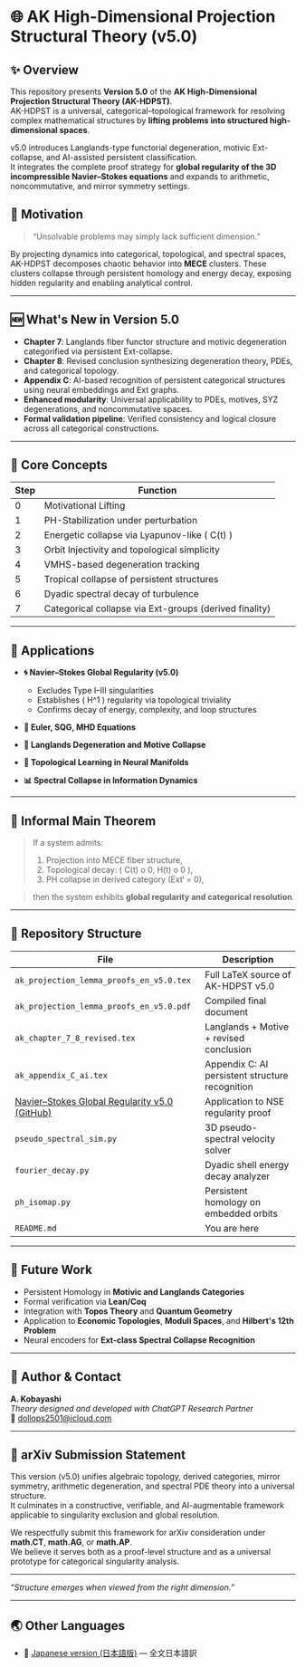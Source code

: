# 🌐 AK High-Dimensional Projection Structural Theory (v5.0)

## ✨ Overview
This repository presents **Version 5.0** of the **AK High-Dimensional Projection Structural Theory (AK-HDPST)**.  
AK-HDPST is a universal, categorical–topological framework for resolving complex mathematical structures by **lifting problems into structured high-dimensional spaces**.  

v5.0 introduces Langlands-type functorial degeneration, motivic Ext-collapse, and AI-assisted persistent classification.  
It integrates the complete proof strategy for **global regularity of the 3D incompressible Navier–Stokes equations** and expands to arithmetic, noncommutative, and mirror symmetry settings.

## 📌 Motivation
> “Unsolvable problems may simply lack sufficient dimension.”

By projecting dynamics into categorical, topological, and spectral spaces, AK-HDPST decomposes chaotic behavior into **MECE** clusters. These clusters collapse through persistent homology and energy decay, exposing hidden regularity and enabling analytical control.

---

## 🆕 What's New in Version 5.0

- **Chapter 7**: Langlands fiber functor structure and motivic degeneration categorified via persistent Ext-collapse.
- **Chapter 8**: Revised conclusion synthesizing degeneration theory, PDEs, and categorical topology.
- **Appendix C**: AI-based recognition of persistent categorical structures using neural embeddings and Ext graphs.
- **Enhanced modularity**: Universal applicability to PDEs, motives, SYZ degenerations, and noncommutative spaces.
- **Formal validation pipeline**: Verified consistency and logical closure across all categorical constructions.

---

## 🧠 Core Concepts

| Step | Function |
|------|----------|
| 0 | Motivational Lifting |
| 1 | PH-Stabilization under perturbation |
| 2 | Energetic collapse via Lyapunov-like \( C(t) \) |
| 3 | Orbit Injectivity and topological simplicity |
| 4 | VMHS-based degeneration tracking |
| 5 | Tropical collapse of persistent structures |
| 6 | Dyadic spectral decay of turbulence |
| 7 | Categorical collapse via Ext-groups (derived finality) |

---

## 🧪 Applications

- **🌀 Navier–Stokes Global Regularity (v5.0)**  
  - Excludes Type I–III singularities  
  - Establishes \( H^1 \) regularity via topological triviality  
  - Confirms decay of energy, complexity, and loop structures  

- **🌊 Euler, SQG, MHD Equations**  
- **🔢 Langlands Degeneration and Motive Collapse**  
- **🧬 Topological Learning in Neural Manifolds**  
- **📊 Spectral Collapse in Information Dynamics**

---

## 🚨 Informal Main Theorem

> If a system admits:
> 1. Projection into MECE fiber structure,
> 2. Topological decay: \( C(t) 	o 0, H(t) 	o 0 \),
> 3. PH collapse in derived category (Extⁱ = 0),

> then the system exhibits **global regularity and categorical resolution**.

---

## 📁 Repository Structure

| File | Description |
|------|-------------|
| `ak_projection_lemma_proofs_en_v5.0.tex` | Full LaTeX source of AK-HDPST v5.0 |
| `ak_projection_lemma_proofs_en_v5.0.pdf` | Compiled final document |
| `ak_chapter_7_8_revised.tex` | Langlands + Motive + revised conclusion |
| `ak_appendix_C_ai.tex` | Appendix C: AI persistent structure recognition |
| [Navier–Stokes Global Regularity v5.0 (GitHub)](https://github.com/Kobayashi2501/Navier-Stokes-Global-Regularity) | Application to NSE regularity proof |
| `pseudo_spectral_sim.py` | 3D pseudo-spectral velocity solver |
| `fourier_decay.py` | Dyadic shell energy decay analyzer |
| `ph_isomap.py` | Persistent homology on embedded orbits |
| `README.md` | You are here |

---

## 🔭 Future Work

- Persistent Homology in **Motivic and Langlands Categories**
- Formal verification via **Lean/Coq**
- Integration with **Topos Theory** and **Quantum Geometry**
- Application to **Economic Topologies**, **Moduli Spaces**, and **Hilbert's 12th Problem**
- Neural encoders for **Ext-class Spectral Collapse Recognition**

---

## 📨 Author & Contact

**A. Kobayashi**  
_Theory designed and developed with ChatGPT Research Partner_  
📧 dollops2501@icloud.com

---

## 📝 arXiv Submission Statement

This version (v5.0) unifies algebraic topology, derived categories, mirror symmetry, arithmetic degeneration, and spectral PDE theory into a universal structure.  
It culminates in a constructive, verifiable, and AI-augmentable framework applicable to singularity exclusion and global resolution.

We respectfully submit this framework for arXiv consideration under **math.CT**, **math.AG**, or **math.AP**.  
We believe it serves both as a proof-level structure and as a universal prototype for categorical singularity analysis.

---

*“Structure emerges when viewed from the right dimension.”*

---

## 🌏 Other Languages

- 📄 [Japanese version (日本語版)](./README_jp.md) — 全文日本語訳
